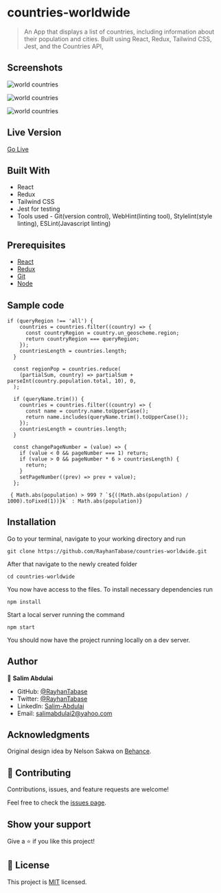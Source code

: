 # countries-worldwide
> An App that displays a list of countries, including information about their population and cities. Built using React, Redux, Tailwind CSS, Jest, and the Countries API,

## Screenshots
![world countries](./assets/screengif.gif)

![world countries](./assets/screen1.png)

![world countries](./assets/screen2.png)

## Live Version
[Go Live](https://festive-shirley-0ca9cb.netlify.app/)

## Built With
- React
- Redux
- Tailwind CSS
- Jest for testing
- Tools used - Git(version control), WebHint(linting tool), Stylelint(style linting), ESLint(Javascript linting)

## Prerequisites
 - [React](https://reactjs.org/docs/getting-started.html)
 - [Redux](https://redux.js.org/tutorials/quick-start)
 - [Git](https://git-scm.com/downloads)
 - [Node](https://nodejs.org/en/download/)

## Sample code

```
if (queryRegion !== 'all') {
    countries = countries.filter((country) => {
      const countryRegion = country.un_geoscheme.region;
      return countryRegion === queryRegion;
    });
    countriesLength = countries.length;
  }

  const regionPop = countries.reduce(
    (partialSum, country) => partialSum + parseInt(country.population.total, 10), 0,
  );

  if (queryName.trim()) {
    countries = countries.filter((country) => {
      const name = country.name.toUpperCase();
      return name.includes(queryName.trim().toUpperCase());
    });
    countriesLength = countries.length;
  }

  const changePageNumber = (value) => {
    if (value < 0 && pageNumber === 1) return;
    if (value > 0 && pageNumber * 6 > countriesLength) {
      return;
    }
    setPageNumber((prev) => prev + value);
  };

```

```
 { Math.abs(population) > 999 ? `${((Math.abs(population) / 1000).toFixed(1))}k` : Math.abs(population)}
```


## Installation

Go to your terminal, navigate to your working directory and run

`git clone https://github.com/RayhanTabase/countries-worldwide.git`

After that navigate to the newly created folder

`cd countries-worldwide`

You now have access to the files.
To install necessary dependencies run

`npm install`

Start a local server running the command

`npm start`

You should now have the project running locally on a dev server.

## Author

👤 **Salim Abdulai**

- GitHub: [@RayhanTabase](https://github.com/RayhanTabase)
- Twitter: [@RayhanTabase](https://twitter.com/@RayhanTabase)
- LinkedIn: [Salim-Abdulai](https://linkedin.com/in/salimabdulai)
- Email: salimabdulai2@yahoo.com

## Acknowledgments
Original design idea by Nelson Sakwa on [Behance](https://www.behance.net/gallery/31579789/Ballhead-App-(Free-PSDs)).

## 🤝 Contributing

Contributions, issues, and feature requests are welcome!

Feel free to check the [issues page](../../issues/).

## Show your support

Give a ⭐️ if you like this project!

## 📝 License

This project is [MIT](./MIT.md) licensed.
